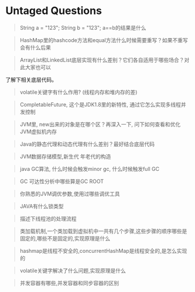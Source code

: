 # Untaged Questions

> String a = "123"; String b = "123"; a==b的结果是什么

> HashMap里的hashcode方法和equal方法什么时候需要重写？如果不重写会有什么后果

> ArrayList和LinkedList底层实现有什么差别？它们各自适用于哪些场合？对此大家也可以

了解下相关底层代码。
> volatile关键字有什么作用? (线程内存和堆内存的差)

> CompletableFuture, 这个是JDK1.8里的新特性, 通过它怎么实现多线程并发控制

> JVM里, new出来的对象是在哪个区？再深入一下, 问下如何查看和优化JVM虚拟机内存


> Java的静态代理和动态代理有什么差别？最好结合底层代码


> JVM数据存储模型,新生代 年老代的构造

> java GC算法, 什么时候会触发minor gc, 什么时候触发full GC

> GC 可达性分析中哪些算是GC ROOT


> 你熟悉的JVM调优参数,使用过哪些调优工具


> JAVA有什么锁类型


> 描述下线程池的处理流程


> 类加载机制,一个类加载到虚拟机中一共有几个步骤,这些步骤的顺序哪些是固定的,哪些不是固定的,实现原理是什么

> hashmap是线程不安全的,concurrentHashMap是线程安全的,是怎么实现的


> volatile关键字解决了什么问题,实现原理是什么

> 并发容器有哪些,并发容器和同步容器的区别
